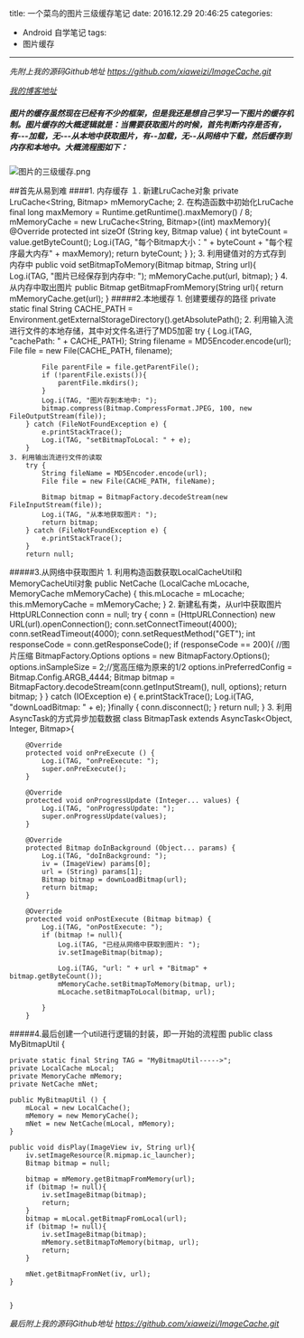 title: 一个菜鸟的图片三级缓存笔记
date: 2016.12.29 20:46:25
categories:
- Android 自学笔记
tags:
- 图片缓存
---

*先附上我的源码Github地址 
https://github.com/xiaweizi/ImageCache.git*

*[我的博客地址](http://xiaweizi.cn/)*

<!-- more -->

##### 图片的缓存虽然现在已经有不少的框架，但是我还是想自己学习一下图片的缓存机制。图片缓存的大概逻辑就是：当需要获取图片的时候，首先判断**内存**是否有，有---加载，无---从**本地**中获取图片，有--加载，无--从网络中下载，然后缓存到内存和本地中。大概流程图如下：


![图片的三级缓存.png](http://upload-images.jianshu.io/upload_images/4043475-2af93392e70190ab.png?imageMogr2/auto-orient/strip%7CimageView2/2/w/1240)

##首先从易到难
####1. 内存缓存
	１. 新建LruCache对象
	private LruCache<String, Bitmap> mMemoryCache;
	2. 在构造函数中初始化LruCache
	        final long maxMemory = Runtime.getRuntime().maxMemory() / 8;
	        mMemoryCache = new LruCache<String, Bitmap>((int) maxMemory){
	            @Override
	            protected int sizeOf (String key, Bitmap value) {
	                int byteCount = value.getByteCount();
	                Log.i(TAG, "每个Bitmap大小：" + byteCount + "每个程序最大内存" + maxMemory);
	                return byteCount;
	            }
	        };
	3. 利用键值对的方式存到内存中
	    public void setBitmapToMemory(Bitmap bitmap, String url){
	        Log.i(TAG, "图片已经保存到内存中: ");
	        mMemoryCache.put(url, bitmap);
	    }
	4. 从内存中取出图片
	    public Bitmap getBitmapFromMemory(String url){
	        return mMemoryCache.get(url);
        }
#####2.本地缓存
	1. 创建要缓存的路径
	private static final String CACHE_PATH = Environment.getExternalStorageDirectory().getAbsolutePath();
	2. 利用输入流进行文件的本地存储，其中对文件名进行了MD5加密
        try {
            Log.i(TAG, "cachePath: " + CACHE_PATH);
            String filename = MD5Encoder.encode(url);
            File file = new File(CACHE_PATH, filename);

            File parentFile = file.getParentFile();
            if (!parentFile.exists()){
                parentFile.mkdirs();
            }
            Log.i(TAG, "图片存到本地中: ");
            bitmap.compress(Bitmap.CompressFormat.JPEG, 100, new FileOutputStream(file));
        } catch (FileNotFoundException e) {
            e.printStackTrace();
            Log.i(TAG, "setBitmapToLocal: " + e);
        }
	3. 利用输出流进行文件的读取
        try {
            String fileName = MD5Encoder.encode(url);
            File file = new File(CACHE_PATH, fileName);

            Bitmap bitmap = BitmapFactory.decodeStream(new FileInputStream(file));
            Log.i(TAG, "从本地获取图片: ");
            return bitmap;
        } catch (FileNotFoundException e) {
            e.printStackTrace();
        }
        return null;
#####3.从网络中获取图片
	1. 利用构造函数获取LocalCacheUtil和MemoryCacheUtil对象
    public NetCache (LocalCache mLocache, MemoryCache mMemoryCache) {
        this.mLocache = mLocache;
        this.mMemoryCache = mMemoryCache;
    }
	2. 新建私有类，从url中获取图片
            HttpURLConnection conn = null;
            try {
                conn = (HttpURLConnection) new URL(url).openConnection();
                conn.setConnectTimeout(4000);
                conn.setReadTimeout(4000);
                conn.setRequestMethod("GET");
                int responseCode = conn.getResponseCode();
                if (responseCode == 200){
                    //图片压缩
                    BitmapFactory.Options options = new BitmapFactory.Options();
                    options.inSampleSize = 2;//宽高压缩为原来的1/2
                    options.inPreferredConfig = Bitmap.Config.ARGB_4444;
                    Bitmap bitmap = BitmapFactory.decodeStream(conn.getInputStream(), null, options);
                    return bitmap;
                }
            } catch (IOException e) {
                e.printStackTrace();
                Log.i(TAG, "downLoadBitmap: " + e);
            }finally {
                conn.disconnect();
            }
        return null;
        }
	3. 利用AsyncTask的方式异步加载数据
    class BitmapTask extends AsyncTask<Object, Integer, Bitmap>{

        @Override
        protected void onPreExecute () {
            Log.i(TAG, "onPreExecute: ");
            super.onPreExecute();
        }

        @Override
        protected void onProgressUpdate (Integer... values) {
            Log.i(TAG, "onProgressUpdate: ");
            super.onProgressUpdate(values);
        }

        @Override
        protected Bitmap doInBackground (Object... params) {
            Log.i(TAG, "doInBackground: ");
            iv = (ImageView) params[0];
            url = (String) params[1];
            Bitmap bitmap = downLoadBitmap(url);
            return bitmap;
        }

        @Override
        protected void onPostExecute (Bitmap bitmap) {
            Log.i(TAG, "onPostExecute: ");
            if (bitmap != null){
                Log.i(TAG, "已经从网络中获取到图片: ");
                iv.setImageBitmap(bitmap);

                Log.i(TAG, "url: " + url + "Bitmap" + bitmap.getByteCount());
                mMemoryCache.setBitmapToMemory(bitmap, url);
                mLocache.setBitmapToLocal(bitmap, url);

            }
        }
#####4.最后创建一个util进行逻辑的封装，即一开始的流程图
    public class MyBitmapUtil {

    private static final String TAG = "MyBitmapUtil----->";
    private LocalCache mLocal;
    private MemoryCache mMemory;
    private NetCache mNet;

    public MyBitmapUtil () {
        mLocal = new LocalCache();
        mMemory = new MemoryCache();
        mNet = new NetCache(mLocal, mMemory);
    }

    public void disPlay(ImageView iv, String url){
        iv.setImageResource(R.mipmap.ic_launcher);
        Bitmap bitmap = null;

        bitmap = mMemory.getBitmapFromMemory(url);
        if (bitmap != null){
            iv.setImageBitmap(bitmap);
            return;
        }
        bitmap = mLocal.getBitmapFromLocal(url);
        if (bitmap != null){
            iv.setImageBitmap(bitmap);
            mMemory.setBitmapToMemory(bitmap, url);
            return;
        }

        mNet.getBitmapFromNet(iv, url);
    }


    }

*最后附上我的源码Github地址 
https://github.com/xiaweizi/ImageCache.git*
